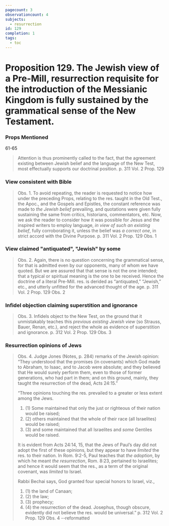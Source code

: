 ```yaml
---
pagecount: 3
observationcount: 4
subjects:
  - resurrection
id: 129
completion: 1
tags:
  - toc
---
```

# Proposition 129. The Jewish view of a Pre-Mill, resurrection requisite for the introduction of the Messianic Kingdom is fully sustained by the grammatical sense of the New Testament.

### Props Mentioned
61-65

>Attention is thus prominently called to the fact, that the agreement existing between Jewish belief and the language of the New Test, most effectually supports our doctrinal position.
>p. 311 Vol. 2 Prop. 129
### View consistent with Bible
>Obs. 1. To avoid repeating, the reader is requested to notice how under the preceding Props, relating to the res. taught in the Old Test., the Apoc., and the Gospels and Epistles, the constant reference was made to *the Jewish belief* prevailing, and quotations were given fully sustaining the same from critics, historians, commentators, etc. Now, we ask the reader to consider how it was possible for Jesus and the inspired writers to employ language, *in view of such an existing belief*, fully corroborating it, unless the belief was *a correct one*, in strict accord with the Divine Purpose.
>p. 311 Vol. 2 Prop. 129 Obs. 1 
### View claimed "antiquated", "Jewish" by some
>Obs. 2. Again, there is no question concerning the grammatical sense, for that is admitted even by our opponents, many of whom we have quoted. But we are assured that that sense is not the one intended; that a typical or spiritual meaning is the one to be received. Hence the doctrine of a literal Pre-Mill. res. is derided as “antiquated,” “Jewish,” etc., and utterly unfitted for the advanced thought of the age.
>p. 311 Vol. 2 Prop. 129 Obs. 2
### Infidel objection claiming superstition and ignorance
>Obs. 3. Infidels object to the New Test, on the ground that it unmistakably teaches this *previous existing Jewish view* (so Strauss, Bauer, Renan, etc.), and reject the whole as evidence of superstition and ignorance.
>p. 312 Vol. 2 Prop. 129 Obs. 3 
### Resurrection opinions of Jews
>Obs. 4. Judge Jones (Notes, p. 284) remarks of the Jewish opinion: “They understood that the promises (in covenants) which God made to Abraham, to Isaac, and to Jacob were absolute; and they believed that He would surely perform them, even to those of former generations, who had part in them; and on this ground, mainly, they taught the resurrection of the dead, Acts 24:15.” 
>
>“Three opinions touching the res. prevailed to a greater or less extent among the Jews. 
>1. (1) Some maintained that only the just or righteous of their nation would be raised; 
>2. (2) others maintained that the whole of their race (all Israelites) would be raised; 
>3. (3) and some maintained that all Israelites and *some* Gentiles would be raised. 
>
>It is evident from Acts 24:14, 15, that the Jews of Paul’s day did not adopt the first of these opinions, but they appear to have *limited* the res. to their nation. In Rom. 9:2-5, Paul teaches that *the adoption*, by which he meant *the resurrection*, Rom. 8:23, pertained to Israelites; and hence it would seem that the res., as a term of the original covenant, was *limited* to Israel. 
>
>Rabbi Bechai says, God granted four special honors to Israel, viz., 
>1. (1) the land of Canaan; 
>2. (2) the law; 
>3. (3) prophecy; 
>4. (4) the resurrection of the dead. Josephus, though obscure, evidently did not believe the res. would be universal.”
>p. 312 Vol. 2 Prop. 129 Obs. 4 --reformatted